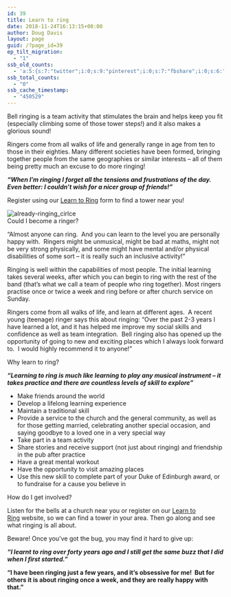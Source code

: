 ```yaml
---
id: 39
title: Learn to ring
date: 2018-11-24T16:13:15+00:00
author: Doug Davis
layout: page
guid: /?page_id=39
ep_tilt_migration:
  - "1"
ssb_old_counts:
  - 'a:5:{s:7:"twitter";i:0;s:9:"pinterest";i:0;s:7:"fbshare";i:0;s:6:"reddit";i:0;s:6:"tumblr";N;}'
ssb_total_counts:
  - "0"
ssb_cache_timestamp:
  - "450529"
---
```

Bell ringing is a team activity that stimulates the brain and helps keep you fit (especially climbing some of those tower steps!) and it also makes a glorious sound!  

Ringers come from all walks of life and generally range in age from ten to those in their eighties. Many different societies have been formed, bringing together people from the same geographies or similar interests – all of them being pretty much an excuse to do more ringing!

**_“When I’m ringing I forget all the tensions and frustrations of the day. Even better: I couldn’t wish for a nicer group of friends!”_**

Register using our <a href="https://ltr./register/" target="_blank" rel="noopener noreferrer">Learn to Ring</a> form to find a tower near you!

![already-ringing_cirlce](https://cccbr.org.uk/wp-content/uploads/elementor/thumbs/already-ringing_cirlce-o02kqfwdly0cpgpa4md8k6rtvu1yu5e77iea8tr3yo.png "already-ringing_cirlce")  
<a>Could I become a ringer?</a>

“Almost anyone can ring.  And you can learn to the level you are personally happy with.  Ringers might be unmusical, might be bad at maths, might not be very strong physically, and some might have mental and/or physical disabilities of some sort – it is really such an inclusive activity!”

Ringing is well within the capabilities of most people. The initial learning takes several weeks, after which you can begin to ring with the rest of the band (that’s what we call a team of people who ring together). Most ringers practise once or twice a week and ring before or after church service on Sunday. 

Ringers come from all walks of life, and learn at different ages.  A recent young (teenage) ringer says this about ringing: “Over the past 2-3 years I have learned a lot, and it has helped me improve my social skills and confidence as well as team integration.  Bell ringing also has opened up the opportunity of going to new and exciting places which I always look forward to.  I would highly recommend it to anyone!”

<a>Why learn to ring?</a>

_**“Learning to ring is much like learning to play any musical instrument – it takes practice and there are countless levels of skill to explore”**_

  * Make friends around the world
  * Develop a lifelong learning experience
  * Maintain a traditional skill
  * Provide a service to the church and the general community, as well as for those getting married, celebrating another special occasion, and saying goodbye to a loved one in a very special way
  * Take part in a team activity
  * Share stories and receive support (not just about ringing) and friendship in the pub after practice
  * Have a great mental workout
  * Have the opportunity to visit amazing places
  * Use this new skill to complete part of your Duke of Edinburgh award, or to fundraise for a cause you believe in

<a>How do I get involved?</a>

Listen for the bells at a church near you or register on our <a href="https://ltr./register/" target="_blank" rel="noopener noreferrer">Learn to Ring</a> website, so we can find a tower in your area. Then go along and see what ringing is all about.

Beware! Once you’ve got the bug, you may find it hard to give up:

**_“I learnt to ring over forty years ago and I still get the same buzz that I did when I first started.”_**

**“I have been ringing just a few years, and it’s obsessive for me!  But for others it is about ringing once a week, and they are really happy with that.”**
